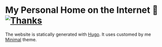 # My Personal Home on the Internet 🏡 [![Thanks](https://img.shields.io/badge/Say%20Thanks-💗-ff69b4.svg)](https://www.patreon.com/nikitavoloboev)

The website is statically generated with [Hugo](https://github.com/gohugoio/hugo). It uses customed by me [Minimal](https://github.com/calintat/minimal) theme.
